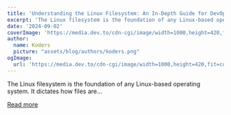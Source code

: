 ```yaml
---
title: 'Understanding the Linux Filesystem: An In-Depth Guide for DevOps Engineers'
excerpt: 'The Linux filesystem is the foundation of any Linux-based operating system. It dictates how files are...'
date: '2024-09-02'
coverImage: 'https://media.dev.to/cdn-cgi/image/width=1000,height=420,fit=cover,gravity=auto,format=auto/https%3A%2F%2Fdev-to-uploads.s3.amazonaws.com%2Fuploads%2Farticles%2F36s5e5ndif607o4ssz2o.png'
author:
  name: Koders
  picture: "assets/blog/authors/koders.png"
ogImage:
  url: 'https://media.dev.to/cdn-cgi/image/width=1000,height=420,fit=cover,gravity=auto,format=auto/https%3A%2F%2Fdev-to-uploads.s3.amazonaws.com%2Fuploads%2Farticles%2F36s5e5ndif607o4ssz2o.png'
---
```


The Linux filesystem is the foundation of any Linux-based operating system. It dictates how files are...

[Read more](https://dev.to/prodevopsguytech/understanding-the-linux-filesystem-an-in-depth-guide-for-devops-engineers-ona)
